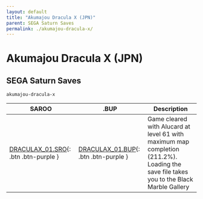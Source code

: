 ```yaml
---
layout: default
title: "Akumajou Dracula X (JPN)"
parent: SEGA Saturn Saves
permalink: ./akumajou-dracula-x/
---
```

# Akumajou Dracula X (JPN)

## SEGA Saturn Saves

`akumajou-dracula-x`

| SAROO | .BUP | Description |
|------|----------|-------------|
| [DRACULAX_01.SRO](DRACULAX_01.SRO){: .btn .btn-purple } | [DRACULAX_01.BUP](DRACULAX_01.BUP){: .btn .btn-purple } | Game cleared with Alucard at level 61 with maximum map completion (211.2%). Loading the save file takes you to the Black Marble Gallery |
